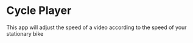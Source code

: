 # Cycle Player
This app will adjust the speed of a video according to the speed of your stationary bike
